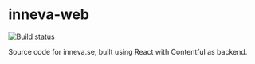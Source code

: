 # inneva-web
[![Build status](https://travis-ci.org/inneva/inneva-web.svg?branch=master)](https://travis-ci.org/travis-ci/travis-web)

Source code for inneva.se, built using React with Contentful as backend.